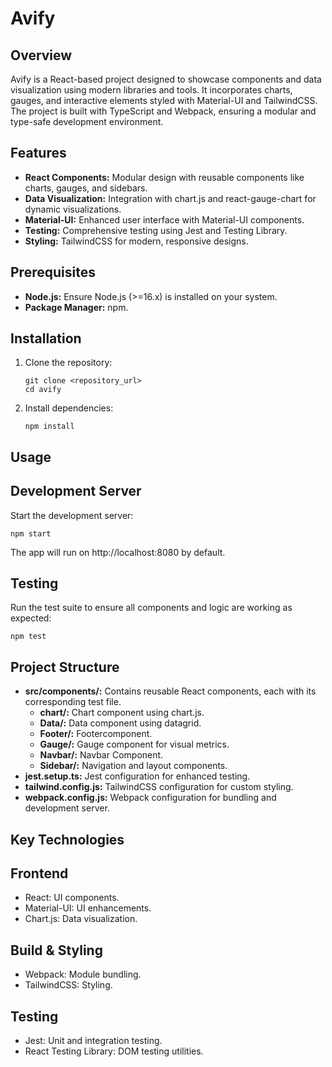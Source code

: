 # Avify
## Overview

Avify is a React-based project designed to showcase components and data visualization using modern libraries and tools. It incorporates charts, gauges, and interactive elements styled with Material-UI and TailwindCSS. The project is built with TypeScript and Webpack, ensuring a modular and type-safe development environment.

## Features

* **React Components:** Modular design with reusable components like charts, gauges, and sidebars.
* **Data Visualization:** Integration with chart.js and react-gauge-chart for dynamic visualizations.
* **Material-UI:** Enhanced user interface with Material-UI components.
* **Testing:** Comprehensive testing using Jest and Testing Library.
* **Styling:** TailwindCSS for modern, responsive designs.

## Prerequisites

* **Node.js:** Ensure Node.js (>=16.x) is installed on your system.
* **Package Manager:** npm.

## Installation

1. Clone the repository:

   ```
   git clone <repository_url>
   cd avify
   ```
2. Install dependencies:
   ```
   npm install
   ```

## Usage
## Development Server

Start the development server:
   ```
   npm start
   ```
The app will run on http://localhost:8080 by default.

## Testing

Run the test suite to ensure all components and logic are working as expected:

   ```
   npm test
   ```

## Project Structure
* **src/components/:** Contains reusable React components, each with its corresponding test file.
  * **chart/:** Chart component using chart.js.
  * **Data/:** Data component using datagrid.
  * **Footer/:** Footercomponent.
  * **Gauge/:** Gauge component for visual metrics.
  * **Navbar/:** Navbar Component.
  * **Sidebar/:** Navigation and layout components.
* **jest.setup.ts:** Jest configuration for enhanced testing.
* **tailwind.config.js:** TailwindCSS configuration for custom styling.
* **webpack.config.js:** Webpack configuration for bundling and development server.

## Key Technologies
## Frontend
* React: UI components.
* Material-UI: UI enhancements.
* Chart.js: Data visualization.
## Build & Styling
* Webpack: Module bundling.
* TailwindCSS: Styling.
## Testing
* Jest: Unit and integration testing.
* React Testing Library: DOM testing utilities.